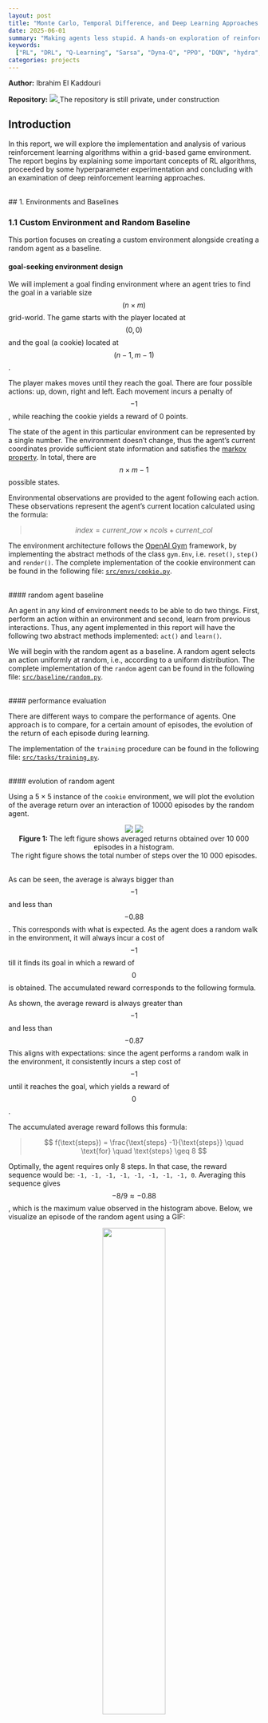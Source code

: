 ```yaml
---
layout: post
title: "Monte Carlo, Temporal Difference, and Deep Learning Approaches in Goal-Seeking Tasks"
date: 2025-06-01
summary: "Making agents less stupid. A hands-on exploration of reinforcement learning that compares classical tabular methods with modern deep learning approaches"
keywords:
  ["RL", "DRL", "Q-Learning", "Sarsa", "Dyna-Q", "PPO", "DQN", "hydra", "gym", "stable-baseline3"]
categories: projects
---
```


<!-- markdownlint-disable MD033 -->
<!-- markdownlint-disable MD045 -->

**Author:** Ibrahim El Kaddouri  

**Repository:** <span class="tooltip">
<a href="https://github.com/IbrahimElk/agents-with-issues">
    <img src="/assets/images//2025-06-01/environments/elf_down.png">
</a>
<span class="tooltip-text"> The repository is still private, under construction </span>
</span>

## Introduction

In this report, we will explore the implementation and analysis of
various reinforcement learning algorithms within a grid-based game
environment. The report begins by explaining some important concepts of
RL algorithms, proceeded by some hyperparameter experimentation and
concluding with an examination of deep reinforcement learning
approaches.

<br>
## 1. Environments and Baselines

### 1.1 Custom Environment and Random Baseline

This portion focuses on creating a custom environment alongside creating
a random agent as a baseline.

#### goal-seeking environment design

We will implement a goal finding environment where an agent tries to
find the goal in a variable size $$(n \times m)$$ grid-world. The game starts
with the player located at $$(0, 0)$$ and the goal (a cookie) located at
$$(n − 1, m − 1)$$.

The player makes moves until they reach the goal. There are four
possible actions: up, down, right and left. Each movement incurs a
penalty of $$-1$$, while reaching the cookie yields a reward of 0 points.

The state of the agent in this particular environment can be represented
by a single number. The environment doesn’t change, thus the agent’s
current coordinates provide sufficient state information and satisfies
the [markov property](http://www.incompleteideas.net/book/ebook/node32.html).
In total, there are $$n \times m − 1$$ possible states.

Environmental observations are provided to the agent following each
action. These observations represent the agent’s current location
calculated using the formula:

> $$index = current\_row \times ncols + current\_col$$

The environment architecture follows the
[OpenAI Gym](https://gymnasium.farama.org/api/env/) framework, by
implementing the abstract methods of the class `gym.Env`, i.e.
`reset()`, `step()` and `render()`. The complete implementation
of the cookie environment can be found in the following file:
[`src/envs/cookie.py`](https://github.com/IbrahimElk/agents-with-issues/blob/main/src/envs/cookie.py).

<br>
#### random agent baseline

An agent in any kind of environment needs to be able to do two things.
First, perform an action within an environment and second, learn
from previous interactions. Thus, any agent implemented in this report
will have the following two abstract methods implemented: `act()` and
`learn()`.

We will begin with the random agent as a baseline. A random
agent selects an action uniformly at random, i.e., according to a
uniform distribution. The complete implementation of the `random` agent
can be found in the following file:
[`src/baseline/random.py`](https://github.com/IbrahimElk/agents-with-issues/blob/main/src/baseline/random.py).

<br>
#### performance evaluation

There are different ways to compare the performance of agents. One
approach is to compare, for a certain amount of episodes,
the evolution of the return of each episode during learning.

The implementation of the `training` procedure can be found in the following file:
[`src/tasks/training.py`](https://github.com/IbrahimElk/agents-with-issues/blob/main/src/tasks/training.py).

<br>
#### evolution of random agent

Using a 5 × 5 instance of the `cookie` environment, we will plot the
evolution of the average return over an interaction of 10000 episodes by
the random agent.

<div style="text-align: center;" id="fig:task1_2-0">
    <div class="image-grid" id="fig:1">
      <img src="/assets/images/2025-06-01/task1_1/histogram.png"/>
      <img src="/assets/images/2025-06-01/task1_1/number_of_steps.png"/>
    </div>
    <figcaption>
    <strong>Figure 1:</strong> The left figure shows averaged returns obtained
    over 10 000 episodes in a histogram.<br> The right figure shows the total
    number of steps over the 10 000 episodes.</figcaption>
</div>
<br>

As can be seen, the average is always bigger than $$-1$$ and less than $$-0.88$$.
This corresponds with what is expected. As the agent does a random walk in the environment,
it will always incur a cost of $$-1$$ till it finds its goal in which a reward of
$$0$$ is obtained. The accumulated reward corresponds to the following formula.

As shown, the average reward is always greater than $$−1$$ and less than $$−0.87$$
This aligns with expectations: since the agent performs a random walk in the environment,
it consistently incurs a step cost of $$−1$$ until it reaches the goal, which yields
a reward of $$0$$.

The accumulated average reward follows this formula:

> $$ f(\text{steps}) =  \frac{\text{steps} -1}{\text{steps}} \quad \text{for} \quad \text{steps} \geq 8 $$

Optimally, the agent requires only 8 steps. In that case,
the reward sequence would be: `-1, -1, -1, -1, -1, -1, -1, -1, 0`.
Averaging this sequence gives $$−8/9 \approx -0.88$$,
which is the maximum value observed in the histogram above.
Below, we visualize an episode of the random agent using a GIF:

<div style="text-align: center;">
  <img src="/assets/images/2025-06-01/task1_1/episode.gif"
       style="width: 50%; height: auto;">
  <figcaption><strong>Figure 2:</strong>
  All steps in a single episode in the cookie environment</figcaption>
</div>
<br>

### 1.2 Minihack environment and fixed baseline

Consider the four Minihack environments in Figure
<a href="#fig:environments" data-reference-type="ref"
data-reference="fig:environments">3</a>. Movement is restricted to
cardinal directions (north, south, east, west), matching the previously
described cookie environment’s action constraints.

- `EMPTY_ROOM` is a simple goal-finding-like environment, where the goal
  is to reach the downstairs. The agent gets $$−1$$ reward for each step.

- `CLIFF` is based on the cliff-environment by
  [Sutton and Barto](http://www.incompleteideas.net/book/ebook/node65.html#fig:cliff). 
  The reward scheme is $$0$$ when reaching the goal, $$−1$$ for
  each step. Stepping on the lava gives $$−100$$ reward and teleports the
  agent to the initial state, without resetting the episode. The episode
  only ends when the goal is reached or the maximum amount of steps
  is reached

- `ROOM_WITH_LAVA` is a slightly more complicated goal-finding
  environment. The reward scheme is the same as the `CLIFF`.

- `ROOM_WITH_MONSTER` is an environment identical to the `EMPTY_ROOM`,
  but a monster walks around and can attack and kill the agent. The
  reward scheme is the same as the `CLIFF` environment and $$−100$$ for any
  death.

<div class="image-grid" id="fig:environments">
  <img src="/assets/images/2025-06-01/environments/empty_room.png" style="width:50%">
  <img src="/assets/images/2025-06-01/environments/room_with_monster.png" style="width:50%">
  <img src="/assets/images/2025-06-01/environments/cliff.png">
  <img src="/assets/images/2025-06-01/environments/room_with_lava.png">
</div>
<figcaption><strong>Figure 3:</strong> The four MiniHack environments</figcaption>
<br>

The implementation of these environments can be found in the following file:
[`src/envs/rooms.py`](https://github.com/IbrahimElk/agents-with-issues/blob/main/src/envs/rooms.py)

<br>
#### fixed agent baseline

We introduce a new baseline for the four environments: the fixed agent.
This agent always moves down until it can no longer do so, and then proceeds right.
Unlike the random agent, which acts without considering its surroundings,
the fixed agent must account for its current position within the environment.

Importantly, we cannot reuse the same state representation as in the cookie environment,
since one of the four environments includes a moving object. If only the agent’s
position is known, the task becomes partially observed, i.e. it is impossible to
fully understand the current environment from only the current agent position.

Take the `ROOM_WITH_MONSTER` environment as an example.
One possible approach would be to encode the state as a sequence of coordinates,
each representing the position of a moving entity (either the agent or the monster).
However, we opt for a much simpler, though less compact, representation:
the ASCII-based[^1] NetHack view.
The implementation of the fixed agent is available here:
[`src/baseline/fixed.py`](https://github.com/IbrahimElk/agents-with-issues/blob/main/src/baseline/fixed.py).

<br>
#### evolution of fixed agent

In Figure <a href="#fig:fixed-sidebyside" data-reference-type="ref"
data-reference="fig:fixed-sidebyside">4</a>, we visualize the steps
of an episode executed by the fixed agent in the `EMPTY_ROOM` and
`ROOM_WITH_LAVA` environments using GIFs.

<div class="image-grid" id="fig:fixed-sidebyside">
  <img src="/assets/images/2025-06-01/task1_2/fixed_empty_room/episode.gif"
       style="width: 50%;"/>
  <img src="/assets/images/2025-06-01/task1_2/fixed_room_with_lava/episode.gif"/>
  <figcaption><strong>Figure 4:</strong> Fixed agent in two MiniHack environments</figcaption>
</div>
<br>

## 2. Learning Algorithm Implementation and Analysis

### 2.1 Algorithmic Experimentation

This portion focuses on implementing various reinforcement learning
algorithms and conducting comparative analysis across different
environments. Three distinct learning agents have been explored:

- Monte Carlo On-policy

- Temporal Difference On-policy (Sarsa)

- Temporal Difference Off-policy (Q-learning)

All agents utilize $$\epsilon$$-greedy exploration strategies during the learning
phase. The complete implementation of these three agents is located in:
[`src/algorithms`](https://github.com/IbrahimElk/agents-with-issues/blob/main/src/algorithms/).

<br>

<span id="sec:on_policy_vs_off_policy"
label="sec:on_policy_vs_off_policy"></span>

#### on-policy versus off-policy

We will begin by examining the differences between on-policy
and off-policy reinforcement learning methods. An algorithm
is classified as on-policy when the action used for learning
is the same as the action taken during exploration. In contrast,
off-policy algorithms maintain separate target and behavior policies.

To compare the two approaches, we use the `CLIFF` environment to
evaluate the Sarsa and Q-learning algorithms, both employing
$$\epsilon$$-greedy action selection $$(\epsilon = 0.1)$$.
A constant learning rate $$(\alpha = 0.1)$$ is used throughout
the experiment. The complete configuration details are available at
[`src/tasks/config/task2_1.yaml`](https://github.com/IbrahimElk/agents-with-issues/blob/main/src/tasks/config/task2_1.yaml).

The results, shown in Figure <a href="#fig:task2_1-0" data-reference-type="ref"
data-reference="fig:task2_1-0">5</a> and <a href="#fig:task2_1-2"
data-reference-type="ref" data-reference="fig:task2_1-2">7</a>,
reveal that while Q-learning learns the optimal policy values,
its online performance is worse than Sarsa, which instead develops a safer,
more indirect route. We’ll break down the reasons below.

<div style="text-align: center;" id="fig:task2_1-0">
  <img src="/assets/images/2025-06-01/task2_1/on_policy_vs_off_policy/moving_avg_return.png"
       style="width: 50%; height: auto;">
<figcaption>
<strong>Figure 5:</strong> Cliff-walking environment.
Final values: Q-learning = -59, Sarsa = -25.<br>
The curve is smoothed using a 500-episode moving average
</figcaption>
</div>
<br>

Theoretically, the maximum reward obtainable in a single episode corresponds
to the following trajectory (starting from the bottom-left corner).

<div style="text-align: center;" id="fig:task2_1-1">
  <img src="/assets/images/2025-06-01/task2_1/on_policy_vs_off_policy/ideal.png"
       style="width: 50%; height: auto;">
  <figcaption><strong>Figure 6:</strong> Ideal path yielding maximum cumulative rewards</figcaption>
</div>
<br>

The reward sequence is `-1, ..., -1, 0`. The average reward would be `-15/16`
or `-0.9375`. This is the maximum average reward that can be obtained in a
single episode if started from the starting square.

The corresponding reward sequence is `-1, -1, ..., -1, 0`, resulting in a
return of $$-15$$. This is the highest possible return when starting from
the designated starting position. Any deviation from this path, either
through longer trajectories or agent deaths, leads to worse outcomes.

The returns observed during training are shown in Figure
<a href="#fig:task2_1-0" data-reference-type="ref" data-reference="fig:task2_1-0">
5</a>,
smoothed using a moving average. The more negative the return, the more
frequently the agent is falling off the cliff, indicating it's following
a riskier path (since cliff falls only happen when navigating close to the lava).

To illustrate the learned strategies, we visualize the policies of both algorithms:

<div class="image-grid" id="fig:task2_1-2">
<img src="/assets/images/2025-06-01/task2_1/on_policy_vs_off_policy/qlearning/policy.png"/>
<img src="/assets/images/2025-06-01/task2_1/on_policy_vs_off_policy/sarsa/policy.png"/>
</div>
<div style="text-align: center;">
<figcaption>
<strong>Figure 7:</strong> Policy maps.
Arrow direction and length correspond to action probabilities.
Left: Q-learning. Right: Sarsa.
</figcaption>
</div>
<div class="note">
Sarsa uses an epsilon-soft policy, but the small epsilon value makes its effect
invisible in the plot above (e.g., veering into neighboring cells).
</div>
<br>

In conclusion, Q-learning develops values for the optimal strategy,
involving choosing actions along the cliff edge. However,
this approach occasionally results in cliff falls due to $$\epsilon$$-greedy
action selection. Sarsa takes action selection into account and learns
a longer but safer pathway through the upper grid region.
<br>
<br>

<div class="success">
if you decrease epsilon gradually during training, the effect diminishes
and both Sarsa and Q-learning follow the optimal path as indicated in Figure
<a href="#fig:task2_1-0" data-reference-type="ref" data-reference="fig:task2_1-0">
6 </a>, i.e. the target policy of Q-learning.
</div>

<br>
#### monte carlo versus temporal difference analysis

We will highlight the differences between Monte Carlo (MC)
and Temporal Difference (TD) methods using the `CLIFF` environment.
Specifically, we compare First-Visit MC, Every-Visit MC and TD Sarsa.
All three algorithms are on-policy, so we expect them to learn the same
safe path as observed in the previous experiment.

- First-Visit MC averages returns following the first visit to a state-action pair within an episode.

- Every-Visit MC averages returns after every occurrence of that pair in an episode.

For exploration, we use a soft epsilon-greedy policy with
$$\epsilon = 0.4$$ and $$\gamma = 1$$ for all algorithms
and $$\alpha = 0.1$$ for TD. We also average using the
[incremental MC](http://www.incompleteideas.net/book/ebook/node19.html)
method to improve efficiency which is mathematically equivalent to
sample averaging.

We expect both MC methods to
[converge](http://www.incompleteideas.net/book/ebook/node51.html#fig:MCfirst),
but with higher variance compared to TD. TD, however,
introduces bias due to bootstrapping, whereas MC methods
are (mostly) unbiased. Every-Visit MC does exhibit some
[bias](https://en.wikiversity.org/wiki/Reinforcement_Learning/Monte_Carlo_Policy_Evaluation#Properties:_2).

The increased variance in MC arises from estimating the value
of a state-action pair based on full returns $$G_t$$. The
variance of $$G_t$$ grows with the episode length [^2] and
variability of rewards:

> $$ \operatorname{Var}(G_t) \leq \sum_{k=t+1}^{T} \operatorname{Var}(R_k) $$

In contrast, TD methods update based on the immediate reward $$R_{t+1}$$
and the estimated value of the next state:

> $$ \operatorname{Var}(R_{t+1}) \leq \operatorname{Var}(G_t) \leq \sum_{k=t+1}^{T} \operatorname{Var}(R_k) $$

Let’s consider estimating the value of cell $$(4,1)$$.
The agent explores the environment, accumulates rewards or penalties,
and uses the sampled returns to update the value estimate of this state.

<div style="text-align: center;" id="fig:task2_1-3">
  <img src="/assets/images/2025-06-01/task2_1/mc_vs_td/path.svg"
       style="width: 50%; height: auto;">
</div>
<div style="text-align: center;">
<figcaption>
<strong>Figure 8:</strong> Example trajectories.
The agent starts at green, follows the blue path, and then the orange.
All visited states are updated based on the return from that point forward. For instance,
state (4,1) gets a return of -241 under first-visit principle.
</figcaption>
</div>
<br>

Using MC methods, the return from (4,1) could be anything,
`-100`, `-200`, `-1000`, or even `-15`. Each return gets
**equal weight** in the final estimate. This explains the
high variance in MC methods. TD, on the other hand,
updates using only the immediate reward (between `-100` and `-1`),
resulting in much smaller update variance, especially since
neighbor state values are initialized to 0, and the learning
rate $$\alpha$$ reduces the magnitude further.

We validate this observation by examining the Q-value
history for state $$(4,1)$$ across all three algorithms:
<div class="image-row" id="fig:task2_1-4">
  <img src="/assets/images/2025-06-01/task2_1/mc_vs_td/25k/mc_every_qvalues/qvalues_state_4_1.png"/>
  <img src="/assets/images/2025-06-01/task2_1/mc_vs_td/25k/mc_first_qvalues/qvalues_state_4_1.png"/>
  <img src="/assets/images/2025-06-01/task2_1/mc_vs_td/25k/sarsa_qvalues/qvalues_state_4_1.png"/>
</div>
<div style="text-align: center;">
<figcaption>
<strong>Figure 9:</strong> Q-value evolution over time for state (4,1).
MC methods exhibit much higher variance early on compared to TD Sarsa.
Every-Visit MC (left), First-Visit MC (middle), TD Sarsa (right)
<!-- (Trained for 25,000 episodes with epsilon = 0.1, gamma = 1, alpha = 0.1) -->
</figcaption>
</div>
<br>

Despite the variance, all three algorithms converge toward the suboptimal,
safe policy. This is further confirmed by examining the learned policy maps:

<div class="image-row" id="fig:task2_1-6">
  <img src="/assets/images/2025-06-01/task2_1/mc_vs_td/monte_carlo_first_policy.png"/>
  <img src="/assets/images/2025-06-01/task2_1/mc_vs_td/monte_carlo_every_policy.png"/>
  <img src="/assets/images/2025-06-01/task2_1/mc_vs_td/sarsa_policy.png"/>
</div>
<div style="text-align: center;">
<figcaption>
<strong>Figure 10:</strong>
Final policy maps for First-Visit MC, Every-Visit MC, and TD Sarsa.
</figcaption>
</div>
<br>

Finally, we present the return and steps per episode evolution:

<div class="image-grid" id="fig:task2_1-7">
  <img src="/assets/images/2025-06-01/task2_1/mc_vs_td/mean_with_ci.png"/>
  <img src="/assets/images/2025-06-01/task2_1/mc_vs_td/step_with_ci.png"/>
</div>
<div style="text-align: center;">
<figcaption>
<strong>Figure 11:</strong> Mean returns and steps per episode with confidence intervals
based on 30 runs
</figcaption>
</div>
<br>

As expected, we see more uncertainty in the policies derived from MC methods.
Although all methods eventually converge, TD converges faster in this environment.
Unfortunately, we can’t currently back this claim with theory[^3], there’s still
no formal proof that one method converges faster than the other.
For now, it's an open question.

<br>
#### learning rates analysis

In TD methods, the learning rate $$\alpha$$ controls how much new
information overrides prior estimates. A higher $$\alpha$$ allows
the agent to adapt quickly by placing more weight on recent
rewards and bootstrapped values but can lead to instability.
A lower $$\alpha$$ yields more stable learning but slows down convergence.

In this section, we experiment with different constant learning rates,
within the `ROOM_WITH_LAVA` environment. Comparable results can also
be reproduced in the `CLIFF` environment.

Figure <a href="#fig:task2_1-8"
data-reference-type="ref"
data-reference="fig:task2_1-8">12</a>
illustrates how the learned policies has converged under each setting:

<div style="text-align: center;">
    <div class="image-grid" id="fig:task2_1-8">
      <figure>
        <img src="/assets/images/2025-06-01/task2_1/learning_rates/qlearning_0p001_policy.png"/>
        <figcaption>Learning rate = 0.001</figcaption>
      </figure>
      <figure>
      <img src="/assets/images/2025-06-01/task2_1/learning_rates/qlearning_0p005_policy.png"/>
        <figcaption>Learning rate = 0.005</figcaption>
      </figure>
      <figure>
      <img src="/assets/images/2025-06-01/task2_1/learning_rates/qlearning_0p01_policy.png"/>
        <figcaption>Learning rate = 0.01</figcaption>
      </figure>
      <figure>
      <img src="/assets/images/2025-06-01/task2_1/learning_rates/qlearning_0p1_policy.png"/>
        <figcaption>Learning rate = 0.1</figcaption>
      </figure>
    </div>
</div>
<figcaption>
<strong>Figure 12:</strong> Q-learning policy maps under different learning rates
</figcaption>
<br>

The results align with theoretical expectations.
As shown in Figure <a href="#fig:task2_1-9"
data-reference-type="ref"
data-reference="fig:task2_1-9">13</a>,
smaller $$\alpha$$ values lead to slower convergence,
while larger $$\alpha$$ values yield faster convergence
for the Q-learning algorithm.

<div class="image-grid" id="fig:task2_1-10">
  <img src="/assets/images/2025-06-01/task2_1/learning_rates/moving_avg_return.png"/>
  <img src="/assets/images/2025-06-01/task2_1/learning_rates/num_steps_per_episode.png"/>
</div>
<div style="text-align: center;">
<figcaption>
<strong>Figure 12:</strong> Return (left) and episode length (right) over 5 000 episodes
for different learning rates <br>
(smoothed with a window of episodes).
</figcaption>
</div>
<br>

We also observe that the learning rate affects the agent’s exploration behavior.
As shown in Figure <a href="#fig:task2_1-11" data-reference-type="ref"
data-reference="fig:task2_1-11">13</a>, lower learning rates lead to broader
exploration, while higher rates lead to more exploitative behavior.
This aligns with theory[^3]: a higher $$\alpha$$ accelerates value propagation,
which potentially stabilizes the policy sooner, leaving less time for exploration.

<div style="text-align: center;">
    <div class="image-grid" id="fig:task2_1-11">
      <figure>
        <img src="/assets/images/2025-06-01/task2_1/learning_rates/qlearning_0p001/state_visit_count_no_bg.png"/>
        <figcaption>Learning rate = 0.001</figcaption>
      </figure>
      <figure>
        <img src="/assets/images/2025-06-01/task2_1/learning_rates/qlearning_0p005/state_visit_count_no_bg.png"/>
        <figcaption>Learning rate = 0.005</figcaption>
      </figure>
      <figure>
        <img src="/assets/images/2025-06-01/task2_1/learning_rates/qlearning_0p01/state_visit_count_no_bg.png"/>
        <figcaption>Learning rate = 0.01</figcaption>
      </figure>
      <figure>
        <img src="/assets/images/2025-06-01/task2_1/learning_rates/qlearning_0p1/state_visit_count_no_bg.png"/>
        <figcaption>Learning rate = 0.1</figcaption>
      </figure>
    </div>
</div>
<figcaption>
<strong>Figure 13:</strong> State visitation heatmaps under different learning rates.
</figcaption>

<div class="success">
if the step size α parameter is reduced properly over time,
this approach achieves convergence in any stationary environment toward
the actual action probabilities for each state.
</div>
<br>

<span id="sec:2.2.4" label="sec:different_epsilon"></span>

#### exploration-exploitation trade-off analysis

The $$\epsilon$$-greedy strategy selects a random action with probability $$\epsilon$$,
and follows the current policy otherwise. Setting $$\epsilon$$ too high results in
excessive randomness, preventing the agent from exploiting what it has learned.
Conversely, making $$\epsilon$$ too small limits exploration, possibly trapping the
agent in suboptimal behaviors.

<div class="image-grid" id="fig:task2_1-12">
  <img src="/assets/images/2025-06-01/task2_1/exploration_rates/moving_avg_return.png"/>
  <img src="/assets/images/2025-06-01/task2_1/exploration_rates/num_steps_per_episode.png"/>
</div>
<div style="text-align: center;">
<figcaption>
<strong>Figure 14:</strong>
Return and episode length for varying exploration rates (ϵ).
</figcaption>
</div>
<br>

Surprisingly, the results show that almost zero exploration $$(\epsilon = 0.01)$$
yields the highest return in the `ROOM_WITH_LAVA` environment. Similar outcomes
were observed in the `CLIFF` environment as well. At first glance, this seems
counterintuitive, but it makes sense given the characteristics of the environment.

Even though the environment allows for variance in the possible returns,
the immediate reward for any given (state, action) pair
is deterministic. There is no reward distribution to sample from. The agent
always receives the same outcome for the same decision.

Additionally, as the agent explores, it accumulates $$-1$$ penalties along
each path, which inherently discourages revisiting those routes. This naturally
drives the agent to favor unexplored (and potentially shorter or safer)
alternatives, without needing random exploration.

In essence, the state space is small and simple enough that pure exploitation is
sufficient to discover the optimal policy. The agent can locally maximize rewards
and still converge to the correct solution, as verified by the empirical results.
Interestingly, higher exploration rates degrade performance slightly, mostly due
to increased chances of randomly stepping into lava. Nonetheless, all policies
eventually converge.

<div style="text-align: center;">
    <div class="image-grid" id="fig:task2_1-13">
      <figure>
        <img src="/assets/images/2025-06-01/task2_1/exploration_rates/sarsa_0p01/episode.gif"/>
        <figcaption>Exploration rate = 0.01</figcaption>
      </figure>
      <figure>
        <img src="/assets/images/2025-06-01/task2_1/exploration_rates/sarsa_0p1/episode.gif"/>
        <figcaption>Exploration rate = 0.1</figcaption>
      </figure>
      <figure>
        <img src="/assets/images/2025-06-01/task2_1/exploration_rates/sarsa_0p2/episode.gif"/>
        <figcaption>Exploration rate = 0.2</figcaption>
      </figure>
      <figure>
        <img src="/assets/images/2025-06-01/task2_1/exploration_rates/sarsa_0p5/episode.gif"/>
        <figcaption>Exploration rate = 0.5</figcaption>
      </figure>
    </div>
</div>
<figcaption>
<strong>Figure 15:</strong>
Sample trajectories from Sarsa with increasing exploration rates (ϵ).
</figcaption>

<div class="note">
If Figure <a href="#fig:task2_1-13" data-reference-type="ref"
data-reference="fig:task2_1-13">15</a> used Q-learning instead of Sarsa,
all policies would converge to the same optimal path regardless of ϵ,
since Q-learning is off-policy
</div>
<br>

<span id="sec:2.2" label="sec:2.2"></span>

### 2.2 Linear Exploration Rate

In the previous
<a href="#exploration-exploitation-trade-off-analysis">section</a>,
we experimented with different constant $$\epsilon$$ values.
Here, we instead use a linearly decreasing exploration schedule,
where $$\epsilon$$ progressively decays over the course of training.
The goal is to start with broad exploration and gradually shift toward
exploitation by reducing random action selection after each episode.

As noted earlier in the
<a href="#exploration-exploitation-trade-off-analysis">section</a>
on on-policy vs off-policy methods, both Sarsa and Q-learning converge
to the same policy when $$\epsilon$$ decreases over time. This section
provides experimental evidence of that convergence.

We set the learning rate to $$\alpha = 0.1$$ and use a linear decay
of $$\epsilon$$ from $$0.01$$ to $$0$$ over 500 episodes. The discount
factor remains at $$\gamma = 1$$. We evaluate the trained agent at
various checkpoints to observe the evolution of the target policy.

<div style="text-align: center;">
    <div class="image-grid" id="different_learning_rates_policy">
        <img src="/assets/images/2025-06-01/task2_2/exp0/qlearning_policy.png"/>
        <img src="/assets/images/2025-06-01/task2_2/exp0/sarsa_policy.png"/>
        <span class="caption">After 50 episodes</span>
        <img src="/assets/images/2025-06-01/task2_2/exp1/qlearning_policy.png"/>
        <img src="/assets/images/2025-06-01/task2_2/exp1/sarsa_policy.png"/>
        <span class="caption">After 100 episodes</span>
        <img src="/assets/images/2025-06-01/task2_2/exp2/qlearning_policy.png"/>
        <img src="/assets/images/2025-06-01/task2_2/exp2/sarsa_policy.png"/>
        <span class="caption">After 200 episodes</span>
        <img src="/assets/images/2025-06-01/task2_2/exp3/qlearning_policy.png"/>
        <img src="/assets/images/2025-06-01/task2_2/exp3/sarsa_policy.png"/>
        <span class="caption">After 300 episodes</span>
        <img src="/assets/images/2025-06-01/task2_2/exp4/qlearning_policy.png"/>
        <img src="/assets/images/2025-06-01/task2_2/exp4/sarsa_policy.png"/>
        <span class="caption">After 400 episodes</span>
        <img src="/assets/images/2025-06-01/task2_2/exp5/qlearning_policy.png"/>
        <img src="/assets/images/2025-06-01/task2_2/exp5/sarsa_policy.png"/>
        <span class="caption">After 500 episodes</span>
    </div>
</div>
<figcaption>
<strong>Figure 16:</strong> Target policies over training.
Left: Q-learning. Right: Sarsa.<br>
Each row corresponds to evaluations after some amount of episodes.
</figcaption>
<br>

Note that Q-learning evaluates using a greedy policy,
while Sarsa still follows an $$\epsilon$$-greedy policy
during evaluation (unless $$\epsilon$$ has decayed to 0).

<div style="text-align: center;">
    <div class="image-grid" id="different_learning_rates_policy">
        <img src="/assets/images/2025-06-01/task2_2/exp0/qlearning/episode.gif"/>
        <img src="/assets/images/2025-06-01/task2_2/exp0/sarsa/episode.gif"/>
        <span class="caption">After 50 episodes</span>
        <img src="/assets/images/2025-06-01/task2_2/exp1/qlearning/episode.gif"/>
        <img src="/assets/images/2025-06-01/task2_2/exp1/sarsa/episode.gif"/>
        <span class="caption">After 100 episodes</span>
        <img src="/assets/images/2025-06-01/task2_2/exp2/qlearning/episode.gif"/>
        <img src="/assets/images/2025-06-01/task2_2/exp2/sarsa/episode.gif"/>
        <span class="caption">After 200 episodes</span>
        <img src="/assets/images/2025-06-01/task2_2/exp3/qlearning/episode.gif"/>
        <img src="/assets/images/2025-06-01/task2_2/exp3/sarsa/episode.gif"/>
        <span class="caption">After 300 episodes</span>
        <img src="/assets/images/2025-06-01/task2_2/exp4/qlearning/episode.gif"/>
        <img src="/assets/images/2025-06-01/task2_2/exp4/sarsa/episode.gif"/>
        <span class="caption">After 400 episodes</span>
        <img src="/assets/images/2025-06-01/task2_2/exp5/qlearning/episode.gif"/>
        <img src="/assets/images/2025-06-01/task2_2/exp5/sarsa/episode.gif"/>
        <span class="caption">After 500 episodes</span>
    </div>
</div>
<figcaption>
<strong>Figure 17:</strong> Episode rollouts over training.
Left: Q-learning. Right: Sarsa.
</figcaption>
<br>

From these experiments, we confirm that both Sarsa and Q-learning converge
to the same optimal policy when exploration is linearly decayed.
This confirms our theoretical expectations from earlier sections.
<br>

<div class="note">
There's a significant difference between training Sarsa with an exploration rate
of 0.01 versus a completely zero rate. With a fixed ϵ = 0.01, Sarsa will converge
to the same policy as Q-learning, but it still retains a small chance of selecting
a random action. In contrast, with linear decay to ϵ = 0, no random actions are
taken once the schedule hits zero, making the behavior fully greedy.
</div>
<br>

The complete implementation of the scheduling mechanism can be found in
the following file: [`src/schedule.py`](https://github.com/IbrahimElk/agents-with-issues/blob/main/src/schedule.py).

<br>
### 2.3 Planning and Learning

A [model](http://www.incompleteideas.net/book/ebook/node95.html)
of the environment refers to any mechanism an agent can use
to predict how the environment will respond to its actions. Given a
state and an action, a model outputs the predicted next state and
corresponding reward. The
[Dyna-Q](http://www.incompleteideas.net/book/ebook/node96.html#fig:dyna-alg)
implementation uses a table-based model under deterministic assumptions,
when queried with previously seen state-action pairs, it simply returns
the last observed next state and reward.

We will compare the performance of the Dyna-Q agent and the Q-learning
agent in two of the four Minihack environments.

<div style="text-align: center;">
    <div class="image-grid" id="fig:task2_3-0">
      <figure>
        <img src="/assets/images/2025-06-01/task2_3/cliff/qlearning_policy.png"/>
        <figcaption>0 planning steps</figcaption>
      </figure>
      <figure>
        <img src="/assets/images/2025-06-01/task2_3/cliff/dyna_qlearning_5_policy.png"/>
        <figcaption>5 planning steps</figcaption>
      </figure>
      <figure>
        <img src="/assets/images/2025-06-01/task2_3/cliff/dyna_qlearning_20_policy.png"/>
        <figcaption>20 planning steps</figcaption>
      </figure>
      <figure>
        <img src="/assets/images/2025-06-01/task2_3/cliff/dyna_qlearning_50_policy.png"/>
        <figcaption>50 planning steps</figcaption>
      </figure>
    </div>
<figcaption>
<strong>Figure 18: </strong>
Learned policies on the cliff environment under different planning step counts
</figcaption>
</div>
<br>

Even though all agents eventually reach optimal performance,
Dyna-Q with 50 planning steps produces the cleanest, most symmetric policy.
It correctly identifies that all paths that are functionally equivalent.
Even with just 5 planning steps, Dyna-Q outperforms standard Q-learning
by reducing unnecessary wall-directed actions in the outer regions.

<div style="text-align: center;">
    <div class="image-grid" id="fig:task2_3-1">
      <figure>
        <img src="/assets/images/2025-06-01/task2_3/room_with_lava/qlearning_policy.png"/>
        <figcaption>0 planning steps</figcaption>
      </figure>
      <figure>
        <img src="/assets/images/2025-06-01/task2_3/room_with_lava/dyna_qlearning_5_policy.png"/>
        <figcaption>5 planning steps</figcaption>
      </figure>
      <figure>
        <img src="/assets/images/2025-06-01/task2_3/room_with_lava/dyna_qlearning_20_policy.png"/>
        <figcaption>20 planning steps</figcaption>
      </figure>
      <figure>
        <img src="/assets/images/2025-06-01/task2_3/room_with_lava/dyna_qlearning_50_policy.png"/>
        <figcaption>50 planning steps</figcaption>
      </figure>
    </div>
<figcaption>
<strong>Figure: 19</strong>
Learned policies on the room with lava environment
under different planning step counts.
</figcaption>
</div>
<br>

Figure <a href="#fig:task2_3-2" data-reference-type="ref" data-reference="fig:task2_3-2">20</a>
shows that some planning agents converge faster than their non-planning
counterparts. The agent with 20 planning steps has the fastest convergence.
This is not exactly what we [expect](http://www.incompleteideas.net/book/ebook/node96.html#fig:dyna-results).
We expect that more planning would mean faster learning, where the agent with
50 steps would be the fastest. The cause for this disparity is not clear.

<div class="image-grid" id="fig:task2_3-2">
  <img src="/assets/images/2025-06-01/task2_3/cliff/moving_avg_return.png"/>
  <img src="/assets/images/2025-06-01/task2_3/room_with_lava/moving_avg_return.png"/>
  <img src="/assets/images/2025-06-01/task2_3/cliff/num_steps_per_episode.png"/>
  <img src="/assets/images/2025-06-01/task2_3/room_with_lava/num_steps_per_episode.png"/>
</div>
<figcaption>
<strong>Figure 20:</strong> Smoothed returns over episodes in cliff (left)
and room with lava (right)
</figcaption>
<br>

<div class="note">
Dyn-Q may not perform as well in the evnironment where a monster is present, because
the learned model has to account for enemy behavior, which can be non-deterministic.
</div>

## 3. Deep Reinforcement Learning (DRL)

In this section, we implement deep reinforcement learning agents in
two environments: `EMPTY_ROOM` and `ROOM_WITH_MULTIPLE_MONSTERS`. The
second environment extends the first by introducing multiple randomly
spawning enemies, increasing the complexity and introducing stochasticity.

To handle this added challenge, we use two algorithms from the
`stable_baselines3` library: DQN (Deep Q-Network), which applies
deep Q-learning, and PPO (Proximal Policy Optimization), which follows
the actor-critic framework. Despite transitioning to deep models, we
continue using an ASCII-based representation of the environment as the input state.

Since deep models require fixed-size input vectors, we convert the
2D ASCII map into a one-dimensional 64-dimensional embedding using
a Convolutional Neural Network (CNN).

The CNN architecture consists of three convolutional layers with kernel
sizes of $$(3,3)$$, ReLU activations and padding to preserve spatial dimensions.
The output is then flattened and passed through a fully connected layer,
which outputs the 64-dimensional feature vector used as input to the
reinforcement learning algorithm. The implementation of this feature
extractor is available at
[`src/algorithms/cnn.py`](https://github.com/IbrahimElk/agents-with-issues/blob/main/src/algorithms/cnn.py).

### hyperparameter configuration

For training, we used a learning rate of 0.0001 for DQN and 0.0003 for PPO.
We used a discount factor $$(\gamma)$$ of 0.99 for both algorithms. For PPO,
we also added a small entropy bonus of 0.01 to encourage exploration. The
exact hyperparameters can be found in
[`src/tasks/config/task3_1.yaml`](https://github.com/IbrahimElk/agents-with-issues/blob/main/src/tasks/config/task3_1.yaml).

### performance evaluation

Figure <a href="#fig:task3_1-0" data-reference-type="ref"
data-reference="fig:task3_1-0">21</a> shows that PPO trains
significantly faster and more stably than DQN. In the `EMPTY_ROOM`
environment, PPO converges in roughly 250 000 steps, while
DQN requires nearly 750 000!

The number of training steps required can partly be attributed to
the high-dimensional state representation processed by the CNN.
If a more compact, handcrafted representation were used instead,
a simpler model with fewer parameters could possibly converge much faster.

The gap is even more pronounced in the `ROOM_WITH_MULTIPLE_MONSTERS`
environment, PPO still converges within 250 000 steps, but DQN needs
nearly 2 million steps.

<div style="text-align: center;">
    <div class="image-grid" id="fig:task3_1-0">
        <img src="/assets/images/2025-06-01/task3_1/reward_ci_dqn_vs_ppo_empty.png"/>
        <img src="/assets/images/2025-06-01/task3_1/reward_ci_dqn_vs_ppo_monsters.png"/>
        <img src="/assets/images/2025-06-01/task3_1/length_ci_dqn_vs_ppo_monsters.png"/>
        <img src="/assets/images/2025-06-01/task3_1/length_ci_dqn_vs_ppo_empty.png"/>
    </div>
</div>
<figcaption>
<strong>Figure 21:</strong>
Mean returns and episode lengths with 95% confidence intervals, averaged over 3 runs.
In the empty room environment, both PPO and DQN converge to similar final episode
lengths, averaging slightly above 8 steps. However, in the more challenging
room with multiple monsters environment, PPO maintains a lower average episode length
of around 12, while DQN episodes are longer, averaging closer to 15 steps.
In terms of accumulated reward, PPO performs better in room with multiple monsters,
PPO achieves an average return of approximately -12 compared to DQN's -15. In empty
room, both algorithms perform similarly, with average returns hovering around -8.
</figcaption>
<br>

Despite both DQN and PPO eventually learning near-optimal policies, behavior differs:
DQN only eliminated the monster closest to the start position and then heads
straight to the goal, avoiding other enemies. PPO, in contrast, clears out all
monsters along the way before proceeding to the goal.

Figure <a href="#fig:task3_1-1" data-reference-type="ref"
data-reference="fig:task3_1-1">22</a> illustrates full episodes
in both environments for each agent.

<div style="text-align: center;">
    <div class="image-grid" id="fig:task3_1-1">
      <figure>
        <img src="/assets/images/2025-06-01/task3_1/empty_room/dqn/episode.gif"/>
        <figcaption>DQN</figcaption>
      </figure>
      <figure>
        <img src="/assets/images/2025-06-01/task3_1/room_with_multiple_monsters/dqn/episode.gif"/>
        <figcaption>DQN</figcaption>
      </figure>
      <figure>
        <img src="/assets/images/2025-06-01/task3_1/empty_room/ppo/episode.gif"/>
        <figcaption>PPO</figcaption>
      </figure>
      <figure>
        <img src="/assets/images/2025-06-01/task3_1/room_with_multiple_monsters/ppo/episode.gif"/>
        <figcaption>PPO</figcaption>
      </figure>
    </div>
</div>
<figcaption>
<strong>Figure 22:</strong> Rollout visualizations for PPO (on-policy) and DQN (off-policy).
</figcaption>
<br>

### Tabular-Q vs DQN

1. Convergence Speed:
Tabular methods converge much faster due to the limited, discrete state space
in grid-based environments. They typically require only hundreds of thousands
of steps, while DRL methods possibly need millions.

2. Generalization:
Tabular Q-learning memorizes state-action pairs and lacks generalization.
It fails on slightly altered environments (e.g., grid size changes).
In contrast, DRL models (especially CNN-based ones) can generalize better
across similar but unseen states. For instance, a model trained on a $$5 \times 5$$
grid might still operate reasonably on a $$6 \times 6$$ one,
something tabular Q cannot do.

3. Convergence Guarantees:
Under certain assumptions, tabular methods guarantee convergence to the
optimal policy. DRL methods do not, they may converge to suboptimal or
unstable policies depending on architecture, hyperparameters and randomness.

## References

[^1]: [NetHack guidebook](https://www.nethack.org/v363/Guidebook.html)

[^2]: [Variance of sum of correlated variables](https://en.wikipedia.org/wiki/Variance#Sum_of_correlated_variables)

[^3]: [Sutton and Barto](http://incompleteideas.net/book/the-book-2nd.html)
